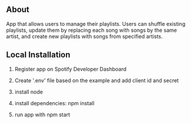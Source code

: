 ## About
App that allows users to manage their playlists. Users can shuffle existing playlists, update them by replacing each song with songs by the same artist, and create new playlists with songs from specified artists.

## Local Installation

1. Register app on Spotify Developer Dashboard

2. Create '.env' file based on the example and add client id and secret

3. install node

4. install dependencies: npm install

5. run app with npm start